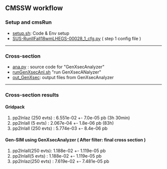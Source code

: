 ## CMSSW workflow 

### Setup and cmsRun
 - [setup.sh](https://github.com/ico1036/WVA_study/tree/master/Sample_Generation/GenSim/out_GenXsec): Code & Env setup  
 - [SUS-RunIIFall18wmLHEGS-00028_1_cfg.py](https://github.com/ico1036/WVA_study/blob/master/Sample_Generation/GenSim/SUS-RunIIFall18wmLHEGS-00028_1_cfg.py) ( step 1 config file )
   
---
### Cross-section
 - [ana.py](https://github.com/ico1036/WVA_study/blob/master/Sample_Generation/GenSim/ana.py) : source code for "GenXsecAnalyzer"
 - [runGenXsecAnl.sh](https://github.com/ico1036/WVA_study/blob/master/Sample_Generation/GenSim/runGenXsecAnl.sh) "run GenXsecANalyzer"
 - [out_GenXsec](https://github.com/ico1036/WVA_study/tree/master/Sample_Generation/GenSim/out_GenXsec): output files from GenXsecAnalyzer
 
--- 
### Cross-section results

 #### Gridpack  
 1. pp2lnlaz (250 evts) : 6.551e-02 +- 7.0e-05 pb (3h 30min)  
 2. pp2lnlall (5 evts)     : 2.067e-04 +- 1.8e-06 pb (83h)  
 3. pp2lnlall (250 evts) : 5.774e-03 +- 8.4e-06 pb  
  
 #### Gen-SIM using GenXsecAnalyzer ( After filter: final cross section )
 1. pp2lnlall(250 evts): 1.188e-02 +- 1.119e-05 pb  
 2. pp2lnlall(5 evts)  : 1.188e-02 +- 1.119e-05 pb  
 3. pp2lnlaz(250 evts) : 7.619e-02 +- 7.481e-05 pb  

 
 
